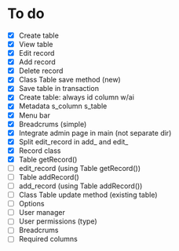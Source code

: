 # To do

- [x] Create table
- [x] View table
- [x] Edit record
- [x] Add record
- [x] Delete record
- [x] Class Table save method (new)
- [x] Save table in transaction
- [x] Create table: always id column w/ai
- [x] Metadata s_column s_table
- [x] Menu bar
- [x] Breadcrums (simple)
- [x] Integrate admin page in main (not separate dir)
- [x] Split edit_record in add_ and edit_
- [x] Record class
- [x] Table getRecord()
- [ ] edit_record (using Table getRecord())
- [ ] Table addRecord()
- [ ] add_record (using Table addRecord())
- [ ] Class Table update method (existing table)
- [ ] Options
- [ ] User manager
- [ ] User permissions (type)
- [ ] Breadcrums
- [ ] Required columns
